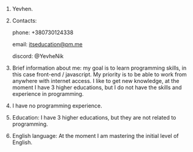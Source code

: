 1. Yevhen.
2. Contacts:
   
    phone: +380730124338

    email: itseducation@pm.me
   
    discord: @YevheNik
4. Brief information about me:
my goal is to learn programming skills, in this case front-end / javascript. My priority is to be able to work from anywhere with internet access. I like to get new knowledge, at the moment I have 3 higher educations, but I do not have the skills and experience in programming.
5. I have no programming experience.
6. Education:
  I have 3 higher educations, but they are not related to programming.
7. English language:
At the moment I am mastering the initial level of English.
